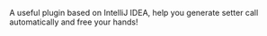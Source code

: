 A useful plugin based on IntelliJ IDEA, help you generate setter call automatically and free your hands!
